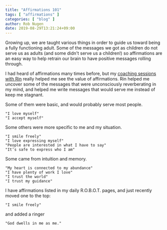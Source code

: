 ```yaml
---
title: "Affirmations 101"
tags: [ "affirmations" ]
categories: [ "blog" ]
author: Rob Nugen
date: 2019-08-29T13:21:24+09:00
---
```


Growing up, we are taught various things in order to guide us toward
being a fully functioning adult.  Some of the messages we got as
children do not serve us as adults (and some didn't serve us a
children!) so affirmations are an easy way to help retrain our brain
to have positive messages rolling through.

I had heard of affirmations many times before, but my
[coaching sessions with Rin](https://feelonenesslove.com) really
helped me see the value of affirmations.  Rin helped me uncover some
of the messages that were unconsciously reverberating in my mind, and
helped me write messages that would serve me instead of keep me
stagnant.

Some of them were basic, and would probably serve most people.

    "I love myself"
    "I accept myself"

Some others were more specific to me and my situation.

    "I smile freely"
    "I love expressing myself"
    "People are interested in what I have to say"
    "It’s safe to express who I am"

Some came from intuition and memory.

    "My heart is connected to my abundance"
    "I have plenty of work I love"
    "I trust the world"
    "I trust my guidance"

I have affirmations listed in my daily R.O.B.O.T. pages, and just
recently moved one to the top:

    "I smile freely"

and added a ringer

    "God dwells in me as me."
